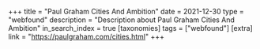 +++
title = "Paul Graham Cities And Ambition"
date = 2021-12-30
type = "webfound"
description = "Description about Paul Graham Cities And Ambition"
in_search_index = true
[taxonomies]
tags = ["webfound"]
[extra]
link = "https://paulgraham.com/cities.html"
+++
